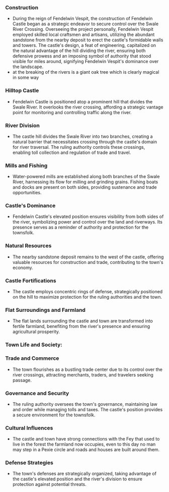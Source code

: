 ### Construction

- During the reign of Fendelwin Vespit, the construction of Fendelwin Castle began as a strategic endeavor to secure control over the Swale River Crossing. Overseeing the project personally, Fendelwin Vespit employed skilled local craftsmen and artisans, utilizing the abundant sandstone from the nearby deposit to erect the castle's formidable walls and towers. The castle's design, a feat of engineering, capitalized on the natural advantage of the hill dividing the river, ensuring both defensive prowess and an imposing symbol of authority that stood visible for miles around, signifying Fendelwin Vespit's dominance over the landscape.
- at the breaking of the rivers is a giant oak tree which is clearly magical in some way

### Hilltop Castle

- Fendelwin Castle is positioned atop a prominent hill that divides the Swale River. It overlooks the river crossing, affording a strategic vantage point for monitoring and controlling traffic along the river.

### River Division

- The castle hill divides the Swale River into two branches, creating a natural barrier that necessitates crossing through the castle's domain for river traversal. The ruling authority controls these crossings, enabling toll collection and regulation of trade and travel.

### Mills and Fishing

- Water-powered mills are established along both branches of the Swale River, harnessing its flow for milling and grinding grains. Fishing boats and docks are present on both sides, providing sustenance and trade opportunities.

### Castle's Dominance

- Fendelwin Castle's elevated position ensures visibility from both sides of the river, symbolizing power and control over the land and riverways. Its presence serves as a reminder of authority and protection for the townsfolk.

### Natural Resources

- The nearby sandstone deposit remains to the west of the castle, offering valuable resources for construction and trade, contributing to the town's economy.

### Castle Fortifications

- The castle employs concentric rings of defense, strategically positioned on the hill to maximize protection for the ruling authorities and the town.

### Flat Surroundings and Farmland

- The flat lands surrounding the castle and town are transformed into fertile farmland, benefiting from the river's presence and ensuring agricultural prosperity.

### **Town Life and Society:**

### Trade and Commerce

- The town flourishes as a bustling trade center due to its control over the river crossings, attracting merchants, traders, and travelers seeking passage.

### Governance and Security

- The ruling authority oversees the town's governance, maintaining law and order while managing tolls and taxes. The castle's position provides a secure environment for the townsfolk.

### Cultural Influences

- The castle and town have strong connections with the Fey that used to live in the forest the farmland now occupies, even to this day no man may step in a Pexie circle and roads and houses are built around them.

### Defense Strategies

- The town's defenses are strategically organized, taking advantage of the castle's elevated position and the river's division to ensure protection against potential threats.